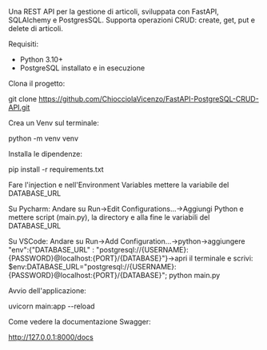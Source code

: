 Una REST API per la gestione di articoli, sviluppata con FastAPI, SQLAlchemy e PostgresSQL. 
Supporta operazioni CRUD: create, get, put e delete di articoli.

Requisiti:

- Python 3.10+
- PostgreSQL installato e in esecuzione

Clona il progetto:

git clone https://github.com/ChiocciolaVicenzo/FastAPI-PostgreSQL-CRUD-API.git

Crea un Venv sul terminale:

python -m venv venv

Installa le dipendenze:

pip install -r requirements.txt

Fare l'injection e nell'Environment Variables mettere la variabile del DATABASE_URL

Su Pycharm: 
Andare su Run->Edit Configurations...->Aggiungi Python e mettere script (main.py), la directory e alla fine le variabili del DATABASE_URL

Su VSCode:
Andare su Run->Add Configuration...->python->aggiungere "env":{"DATABASE_URL" : "postgresql://{USERNAME}:{PASSWORD}@localhost:{PORT}/{DATABASE}"}->apri il terminale e scrivi: $env:DATABASE_URL="postgresql://{USERNAME}:{PASSWORD}@localhost:{PORT}/{DATABASE}"; python main.py 

Avvio dell'applicazione:

uvicorn main:app --reload

Come vedere la documentazione Swagger:

http://127.0.0.1:8000/docs
